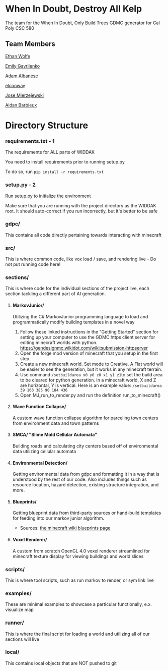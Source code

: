 # When In Doubt, Destroy All Kelp
The team for the When In Doubt, Only Build Trees GDMC generator for Cal Poly CSC 580

## Team Members

[Ethan Wolfe](https://github.com/eman1can)

[Emily Gavrilenko](https://github.com/EmilyGavrilenko)

[Adam Albanese](https://github.com/Kormaican)

[elconway](https://github.com/elconway)

[Jose Mierzejewski](https://github.com/Jose-Mierzejewski)

[Aidan Barbieux](https://github.com/abarbieu)

# Directory Structure

### requirements.txt - 1
The requirements for ALL parts of WIDDAK

You need to install requirements prior to running setup.py

To do so, run `pip install -r requirements.txt`

### setup.py - 2
Run setup.py to initialize the environment

Make sure that you are running with the project directory as the WIDDAK root. It should auto-correct if you run incorrectly, but it's better to be safe


### gdpc/
This contains all code directly pertaining towards interacting with minecraft

### src/
This is where common code, like vox load / save, and rendering live - Do not put running code here!
### sections/
This is where code for the individual sections of the project live, each section tackling a different part of AI generation.
1. #### MarkovJunior/
    Utilizing the C# MarkovJunior programming language to load and programmatically modify building templates in a novel way

   1. Follow these linked instructions in the "Getting Started" section for setting up your computer to use the GDMC https client server for editing minecraft worlds with python. https://gendesignmc.wikidot.com/wiki:submission-httpserver
   2. Open the forge mod version of minecraft that you setup in the first step. 
   3. Create a new minecraft world. Set mode to Creative. A Flat world will be easier to see the generation, but it works in any minecraft terrain. 
   4. Use command `/setbuildarea x0 y0 z0 x1 y1 z1`to set the build area to be cleared for python generation. In a minecraft world, X and Z are horizontal, Y is vertical. Here is an example value: `/setbuildarea 39 163 385 90 184 436`
   5. Open MJ_run_to_render.py and run the definition run_to_minecraft()

2. #### Wave Function Collapse/
    A custom wave function collapse algorithm for parceling town centers from environment data and town patterns
3. #### SMCA/ "Slime Mold Cellular Automata"
    Building roads and calculating city centers based off of environmental data utilizing cellular automata
4. #### Environmental Detection/
    Getting environmental data from gdpc and formatting it in a way that is understood by the rest of our code. Also includes things such as resource location, hazard detection, existing structure integration, and more.
5. #### Blueprints/
    Getting blueprint data from third-party sources or hand-build templates for feeding into our markov junior algorithm.  
    - Sources: [the minecraft wiki blueprints page](https://minecraft.fandom.com/wiki/Village/Structure/Blueprints)
6. #### Voxel Renderer/
    A custom from scratch OpenGL 4.0 voxel renderer streamlined for minecraft texture display for viewing buildings and world slices

### scripts/
This is where tool scripts, such as run markov to render, or sym link live
### examples/
These are minimal examples to showcase a particular functionally, e.x. visualize map
### runner/
This is where the final script for loading a world and utilizing all of our sections will live
### local/
This contains local objects that are NOT pushed to git
